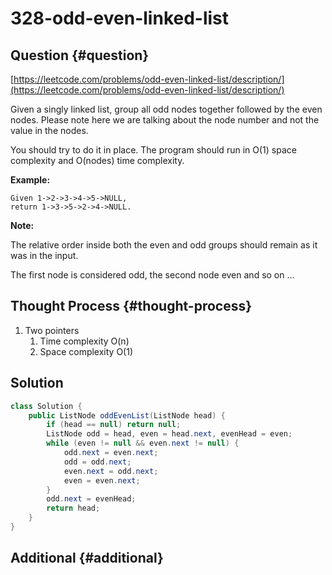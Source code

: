 # 328-odd-even-linked-list

## Question {#question}

[https://leetcode.com/problems/odd-even-linked-list/description/](https://leetcode.com/problems/odd-even-linked-list/description/)

Given a singly linked list, group all odd nodes together followed by the even nodes. Please note here we are talking about the node number and not the value in the nodes.

You should try to do it in place. The program should run in O\(1\) space complexity and O\(nodes\) time complexity.

**Example:**

```text
Given 1->2->3->4->5->NULL,
return 1->3->5->2->4->NULL.
```

**Note:** 

The relative order inside both the even and odd groups should remain as it was in the input.

The first node is considered odd, the second node even and so on ...

## Thought Process {#thought-process}

1. Two pointers
   1. Time complexity O\(n\)
   2. Space complexity O\(1\)

## Solution

```java
class Solution {
    public ListNode oddEvenList(ListNode head) {
        if (head == null) return null;
        ListNode odd = head, even = head.next, evenHead = even;
        while (even != null && even.next != null) {
            odd.next = even.next;
            odd = odd.next;
            even.next = odd.next;
            even = even.next;
        }
        odd.next = evenHead;
        return head;
    }
}
```

## Additional {#additional}

